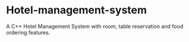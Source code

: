 # Hotel-management-system
A C++ Hotel Management System with room, table reservation and food ordering features.
